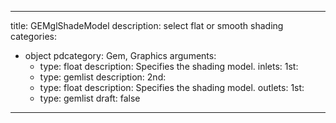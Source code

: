 
---
title: GEMglShadeModel
description: select flat or smooth shading
categories:
  - object
pdcategory: Gem, Graphics
arguments:
    - type: float
      description: Specifies the shading model.
inlets:
  1st:
    - type: gemlist
      description:
  2nd:
    - type: float
      description: Specifies the shading model.
outlets:
  1st:
    - type: gemlist
draft: false
---

